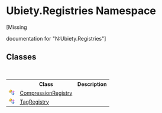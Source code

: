 # Ubiety.Registries Namespace
 

\[Missing <summary> documentation for "N:Ubiety.Registries"\]


## Classes
&nbsp;<table><tr><th></th><th>Class</th><th>Description</th></tr><tr><td>![Public class](media/pubclass.gif "Public class")</td><td><a href="17011c86-9c29-42f2-8614-8582fa3dfe21">CompressionRegistry</a></td><td /></tr><tr><td>![Public class](media/pubclass.gif "Public class")</td><td><a href="362439f4-c194-12b4-2981-9131a9df04ba">TagRegistry</a></td><td /></tr></table>&nbsp;
